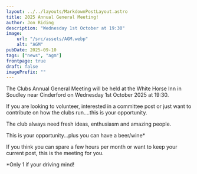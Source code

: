 ```yaml
---
layout: ../../layouts/MarkdownPostLayout.astro
title: 2025 Annual General Meeting!
author: Jon Riding
description: "Wednesday 1st October at 19:30"
image:
    url: "/src/assets/AGM.webp"
    alt: "AGM"
pubDate: 2025-09-10
tags: ["news", "agm"]
frontpage: true
draft: false
imagePrefix: ""
---
```

The Clubs Annual General Meeting will be held at the White Horse Inn in Soudley near Cinderford on Wednesday 1st October 2025 at 19:30.

If you are looking to volunteer, interested in a committee post or just want to contribute on how the clubs run....this is your opportunity.

The club always need fresh ideas, enthusiasm and amazing people.

This is your opportunity...plus you can have a beer/wine*

If you think you can spare a few hours per month or want to keep your current post, this is the meeting for you.

*Only 1 if your driving mind!